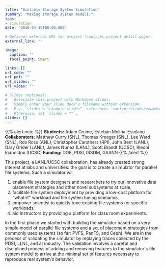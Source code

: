 ```yaml
---
title: "Scalable Storage System Simulation"
summary: "Making storage system models."
tags:
- simulation
date: "2016-04-19T00:00:00Z"

# Optional external URL for project (replaces project detail page).
external_link: ""

image:
  caption: ""
  focal_point: Smart

links: []
url_code: ""
url_pdf: ""
url_slides: ""
url_video: ""

# Slides (optional).
#   Associate this project with Markdown slides.
#   Simply enter your slide deck's filename without extension.
#   E.g. `slides = "example-slides"` references `content/slides/example-slides.md`.
#   Otherwise, set `slides = ""`.
slides: []
---
```

{{% alert note %}}
**Students:** Adam Crume, Esteban Molina-Estolano  
**Collaborators:** Matthew Curry (SNL), Thomas Kroeger (SNL), Lee Ward (SNL), Rob Ross (ANL), Christopher Carothers (RPI), John Bent (LANL), Gary Grider (LANL), James Nunez (LANL), Scott Brandt (UCSC), Kleoni Ioannidou (UCSC) 
**Funding:** DOE, PDSI, ISSDM, GAANN 
{{% /alert %}}

This project, a LANL/UCSC  collaboration, has already created strong interest at labs and  universities: the goal is to create a simulator for parallel file  systems. Such a simulator will 

1. enable file system designers and researchers to try out innovative data  placement strategies and other novel subsystems at scale,
2. facilitate file system deployment by providing a low-cost platform for "what-if" workload and file system tuning scenarios,
3. empower scientist to quickly tune existing file systems for specific workloads,
4. aid instructors by providing a platform for class room experiments.

In the first phase we started with building the simulator based on a  very simple model of parallel file systems and a set of placement  strategies from commonly used systems (so far: PVFS, PanFS, and Ceph).  We are in the process of validating the simulator by replaying traces  collected by the PDSI, LLNL, and at industry. The validation involves a  careful and disciplined process of adding and removing features to the  simulator's file system model to arrive at the minimal set of features  necessary to reproduce real system's behavior. 